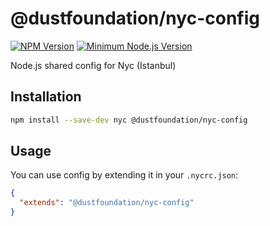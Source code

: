 # @dustfoundation/nyc-config

[![NPM Version](https://badgen.net/npm/v/@dustfoundation/nyc-config)](https://npmjs.com/package/@dustfoundation/nyc-config)
[![Minimum Node.js Version](https://badgen.net/npm/node/@dustfoundation/nyc-config)](https://npmjs.com/package/@dustfoundation/nyc-config)

Node.js shared config for Nyc (Istanbul)

## Installation

```bash
npm install --save-dev nyc @dustfoundation/nyc-config
```

## Usage

You can use config by extending it in your `.nycrc.json`:

```json
{
  "extends": "@dustfoundation/nyc-config"
}
```

